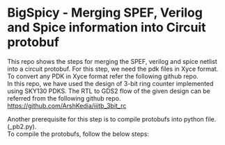 # BigSpicy - Merging SPEF, Verilog and Spice information into Circuit protobuf <br/>
This repo shows the steps for merging the SPEF, verilog and spice netlist into a circuit protobuf. For this step, we need the pdk files in Xyce format.<br/>
To convert any PDK in Xyce format refer the following github repo.<br/>
In this repo, we have used the design of 3-bit ring counter implemented using SKY130 PDKS. The RTL to GDS2 flow of the given design can be referred from the following github repo.<br/>
https://github.com/ArshKedia/iiitb_3bit_rc <br/>

Another prerequisite for this step is to compile protobufs into python file.(_pb2.py).<br/>
To compile the protobufs, follow the below steps:
